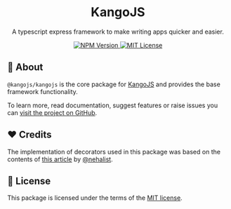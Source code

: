 <div align="center">
<h1>KangoJS</h1>
<p>A typescript express framework to make writing apps quicker and easier.</p>

<div>
  <a href="https://www.npmjs.com/package/@kangojs/kangojs" target="_blank">
    <img src="https://img.shields.io/npm/v/@kangojs/kangojs?style=flat-square" alt="NPM Version" />
  </a>
  <a href="https://choosealicense.com/licenses/mit/" target="_blank">
    <img src="https://img.shields.io/npm/l/@kangojs/kangojs?style=flat-square" alt="MIT License" />
  </a>
</div>
</div>

## 🤔 About
`@kangojs/kangojs` is the core package for [KangoJS](https://github.com/kangojs/kangojs) and provides the base framework functionality.  

To learn more, read documentation, suggest features or raise issues you can [visit the project on GitHub](https://github.com/kangojs/kangojs).

## ❤️ Credits
The implementation of decorators used in this package was based on the contents of [this article](https://nehalist.io/routing-with-typescript-decorators) by [@nehalist](https://github.com/nehalist).

## 📝 License
This package is licensed under the terms of the [MIT license](https://choosealicense.com/licenses/mit/).
